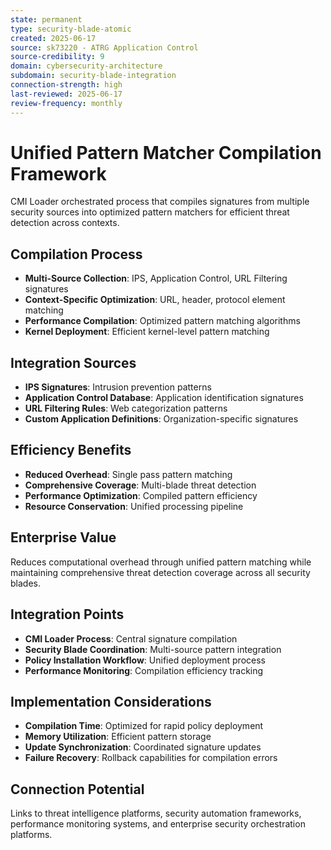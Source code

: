 ```yaml
---
state: permanent
type: security-blade-atomic
created: 2025-06-17
source: sk73220 - ATRG Application Control
source-credibility: 9
domain: cybersecurity-architecture
subdomain: security-blade-integration
connection-strength: high
last-reviewed: 2025-06-17
review-frequency: monthly
---
```


# Unified Pattern Matcher Compilation Framework

CMI Loader orchestrated process that compiles signatures from multiple security sources into optimized pattern matchers for efficient threat detection across contexts.

## Compilation Process

- **Multi-Source Collection**: IPS, Application Control, URL Filtering signatures
- **Context-Specific Optimization**: URL, header, protocol element matching
- **Performance Compilation**: Optimized pattern matching algorithms
- **Kernel Deployment**: Efficient kernel-level pattern matching

## Integration Sources

- **IPS Signatures**: Intrusion prevention patterns
- **Application Control Database**: Application identification signatures
- **URL Filtering Rules**: Web categorization patterns
- **Custom Application Definitions**: Organization-specific signatures

## Efficiency Benefits

- **Reduced Overhead**: Single pass pattern matching
- **Comprehensive Coverage**: Multi-blade threat detection
- **Performance Optimization**: Compiled pattern efficiency
- **Resource Conservation**: Unified processing pipeline

## Enterprise Value

Reduces computational overhead through unified pattern matching while maintaining comprehensive threat detection coverage across all security blades.

## Integration Points

- **CMI Loader Process**: Central signature compilation
- **Security Blade Coordination**: Multi-source pattern integration
- **Policy Installation Workflow**: Unified deployment process
- **Performance Monitoring**: Compilation efficiency tracking

## Implementation Considerations

- **Compilation Time**: Optimized for rapid policy deployment
- **Memory Utilization**: Efficient pattern storage
- **Update Synchronization**: Coordinated signature updates
- **Failure Recovery**: Rollback capabilities for compilation errors

## Connection Potential

Links to threat intelligence platforms, security automation frameworks, performance monitoring systems, and enterprise security orchestration platforms.